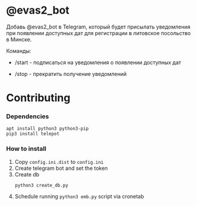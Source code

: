 # @evas2_bot

Добавь @evas2_bot в Telegram, который будет присылать уведомления при появлении доступных дат 
для регистрации в литовское посольство в Минске.

Команды:
 - /start - подписаться на уведомления о появлении доступных дат
 
 - /stop -  прекратить получение уведомлений
 

# Contributing

### Dependencies

```
apt install python3 python3-pip
pip3 install telepot
```

### How to install

1) Copy `config.ini.dist` to `config.ini`
2) Create telegram bot and set the token
3) Create db
   ```
   python3 create_db.py
   ```
4) Schedule running `python3 emb.py` script via cronetab
